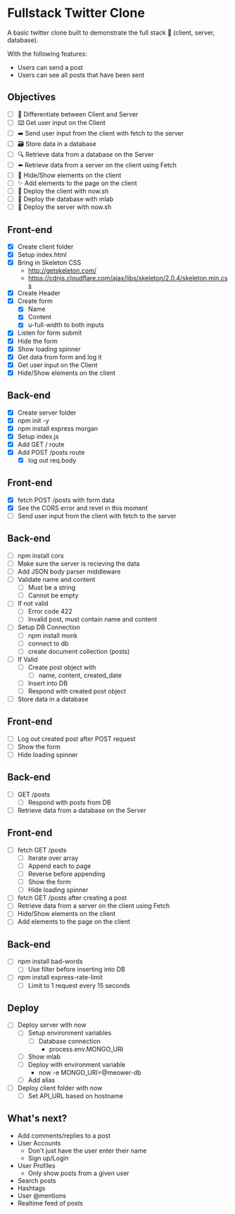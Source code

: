 # Fullstack Twitter Clone

A basic twitter clone built to demonstrate the full stack 🥞 (client, server, database).

With the following features:

* Users can send a post
* Users can see all posts that have been sent


## Objectives

* [ ] 🔎 Differentiate between Client and Server
* [ ] ⌨️ Get user input on the Client
* [ ] ➡️ Send user input from the client with fetch to the server
* [ ] 🗃 Store data in a database
* [ ] 🔍 Retrieve data from a database on the Server
* [ ] ⬅️ Retrieve data from a server on the client using Fetch
* [ ] 🙈 Hide/Show elements on the client
* [ ] ✨ Add elements to the page on the client
* [ ] 🚀 Deploy the client with now.sh
* [ ] 🚀 Deploy the database with mlab
* [ ] 🚀 Deploy the server with now.sh

## Front-end

* [x] Create client folder
* [x] Setup index.html
* [x] Bring in Skeleton CSS
  * http://getskeleton.com/
  * https://cdnjs.cloudflare.com/ajax/libs/skeleton/2.0.4/skeleton.min.css
* [x] Create Header
* [x] Create form
  * [x] Name
  * [x] Content
  * [x] u-full-width to both inputs
* [x] Listen for form submit
* [x] Hide the form
* [x] Show loading spinner
* [x] Get data from form and log it
* [x] Get user input on the Client
* [x] Hide/Show elements on the client

## Back-end

* [x] Create server folder
* [x] npm init -y
* [x] npm install express morgan
* [x] Setup index.js
* [x] Add GET / route
* [x] Add POST /posts route
  * [x] log out req.body

## Front-end

* [x] fetch POST /posts with form data
* [x] See the CORS error and revel in this moment
* [ ] Send user input from the client with fetch to the server

## Back-end

* [ ] npm install cors
* [ ] Make sure the server is recieving the data
* [ ] Add JSON body parser middleware
* [ ] Validate name and content
  * [ ] Must be a string
  * [ ] Cannot be empty
* [ ] If not valid
  * [ ] Error code 422
  * [ ] Invalid post, must contain name and content
* [ ] Setup DB Connection
  * [ ] npm install monk
  * [ ] connect to db
  * [ ] create document collection (posts)
* [ ] If Valid
  * [ ] Create post object with
    * [ ] name, content, created_date
  * [ ] Insert into DB
  * [ ] Respond with created post object
* [ ] Store data in a database

## Front-end

* [ ] Log out created post after POST request
* [ ] Show the form
* [ ] Hide loading spinner

## Back-end

* [ ] GET /posts
  * [ ] Respond with posts from DB
* [ ] Retrieve data from a database on the Server

## Front-end

* [ ] fetch GET /posts
  * [ ] Iterate over array
  * [ ] Append each to page
  * [ ] Reverse before appending
  * [ ] Show the form
  * [ ] Hide loading spinner
* [ ] fetch GET /posts after creating a post
* [ ] Retrieve data from a server on the client using Fetch
* [ ] Hide/Show elements on the client
* [ ] Add elements to the page on the client

## Back-end

* [ ] npm install bad-words
  * [ ] Use filter before inserting into DB
* [ ] npm install express-rate-limit
  * [ ] Limit to 1 request every 15 seconds

## Deploy

* [ ] Deploy server with now
  * [ ] Setup environment variables
    * [ ] Database connection
      * process.env.MONGO_URI
  * [ ] Show mlab
  * [ ] Deploy with environment variable
    * now -e MONGO_URI=@meower-db
  * [ ] Add alias
* [ ] Deploy client folder with now
  * [ ] Set API_URL based on hostname

## What's next?

* Add comments/replies to a post
* User Accounts
  * Don't just have the user enter their name
  * Sign up/Login
* User Profiles
  - Only show posts from a given user
* Search posts
* Hashtags
* User @mentions
* Realtime feed of posts